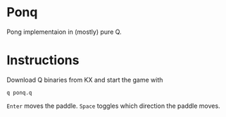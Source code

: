# Ponq
Pong implementaion in (mostly) pure Q.

# Instructions
Download Q binaries from KX and start the game with
```
q ponq.q
```

`Enter` moves the paddle. 
`Space` toggles which direction the paddle moves. 
